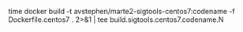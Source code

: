 time docker build -t avstephen/marte2-sigtools-centos7:codename -f Dockerfile.centos7 . 2>&1 | tee build.sigtools.centos7.codename.N
